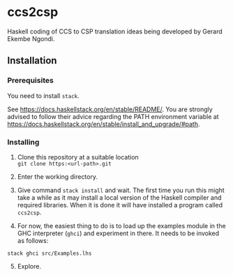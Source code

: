 # ccs2csp

Haskell coding of CCS to CSP translation ideas being developed
by Gerard Ekembe Ngondi.

## Installation

### Prerequisites

You need to install `stack`.

See <https://docs.haskellstack.org/en/stable/README/>. You are strongly advised to follow their advice regarding the PATH environment variable at <https://docs.haskellstack.org/en/stable/install_and_upgrade/#path>.

### Installing

1. Clone this repository at a suitable location  
`git clone https:<url-path>.git`

2. Enter the working directory.

3. Give command `stack install` and wait. The first time you run this might take a while as it may install a local version of the Haskell compiler and required libraries. When it is done it will have installed a program called `ccs2csp`.


4. For now, the easiest thing to do is to load up the examples module in the GHC interpreter (`ghci`) and experiment in there. It needs to be invoked as follows:  
```
stack ghci src/Examples.lhs
``` 

5. Explore.